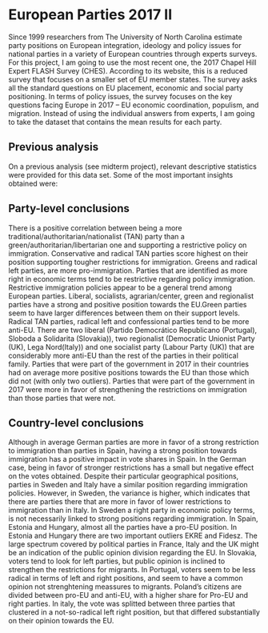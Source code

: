 # European Parties 2017 II

Since 1999 researchers from The University of North Carolina estimate party positions on European integration, ideology and policy issues for national parties in a variety of European countries through experts surveys. For this project, I am going to use the most recent one, the 2017 Chapel Hill Expert FLASH Survey (CHES). According to its website, this is a reduced survey that focuses on a smaller set of EU member states. The survey asks all the standard questions on EU placement, economic and social party positioning. In terms of policy issues, the survey focuses on the key questions facing Europe in 2017 – EU economic coordination, populism, and migration. Instead of using the individual answers from experts, I am going to take the dataset that contains the mean results for each party.

## Previous analysis
On a previous analysis (see midterm project), relevant descriptive statistics were provided for this data set. Some of the most important insights obtained were: 


## Party-level conclusions
There is a positive correlation between being a more traditional/authoritarian/nationalist (TAN) party than a green/authoritarian/libertarian one and supporting a restrictive policy on immigration.
Conservative and radical TAN parties score highest on their position supporting tougher restrictions for immigration.
Greens and radical left parties, are more pro-immigration.
Parties that are identified as more right in economic terms tend to be restrictive regarding policy immigration. 
Restrictive immigration policies appear to be a general trend among European parties. 
Liberal, socialists, agrarian/center, green and regionalist parties have a strong and positive position towards the EU.Green parties seem to have larger differences between them on their support levels.
Radical TAN parties, radical left and confessional parties tend to be more anti-EU. 
There are two liberal (Partido Democrático Republicano (Portugal), Sloboda a Solidarita (Slovakia)), two regionalist (Democratic Unionist Party (UK), Lega Nord(Italy)) and one socialist party (Labour Party (UK)) that are considerably more anti-EU than the rest of the parties in their political family.
Parties that were part of the government in 2017 in their countries had on average more positive positions towards the EU than those which did not (with only two outliers).
Parties that were part of the government in 2017 were more in favor of strengthening the restrictions on immigration than those parties that were not.

## Country-level conclusions
Although in average German parties are more in favor of a strong restriction to immigration than parties in Spain, having a strong position towards immigration has a positive impact in vote shares in Spain. In the German case, being in favor of stronger restrictions has a small but negative effect on the votes obtained.
Despite their particular geographical positions, parties in Sweden and Italy have a similar position regarding immigration policies. However, in Sweden, the variance is higher, which indicates that there are parties there that are more in favor of lower restrictions to immigration than in Italy.
In Sweden a right party in economic policy terms, is not necessarily linked to strong positions regarding immigration.
In Spain, Estonia and Hungary, almost all the parties have a pro-EU position. In Estonia and Hungary there are two important outliers EKRE and Fidesz. The large spectrum covered by political parties in France, Italy and the UK might be an indication of the public opinion division regarding the EU.
In Slovakia, voters tend to look for left parties, but public opinion is inclined to strengthen the restrictions for migrants.
In Portugal, voters seem to be less radical in terms of left and right positions, and seem to have a common opinion not strenghtening meassures to migrants.
Poland’s citizens are divided between pro-EU and anti-EU, with a higher share for Pro-EU and right parties.
In italy, the vote was splitted between three parties that clustered in a not-so-radical left right position, but that differed substantially on their opinion towards the EU.
